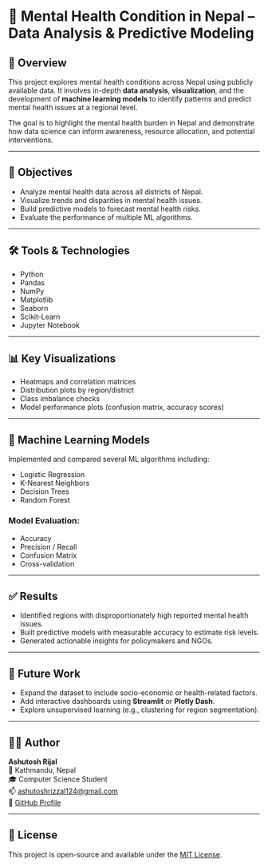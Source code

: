 # 🧠 Mental Health Condition in Nepal – Data Analysis & Predictive Modeling

## 📌 Overview

This project explores mental health conditions across Nepal using publicly available data. It involves in-depth **data analysis**, **visualization**, and the development of **machine learning models** to identify patterns and predict mental health issues at a regional level.

The goal is to highlight the mental health burden in Nepal and demonstrate how data science can inform awareness, resource allocation, and potential interventions.

---

## 🎯 Objectives

- Analyze mental health data across all districts of Nepal.
- Visualize trends and disparities in mental health issues.
- Build predictive models to forecast mental health risks.
- Evaluate the performance of multiple ML algorithms.

---

## 🛠️ Tools & Technologies

- Python  
- Pandas  
- NumPy  
- Matplotlib  
- Seaborn  
- Scikit-Learn  
- Jupyter Notebook

---

## 📊 Key Visualizations

- Heatmaps and correlation matrices
- Distribution plots by region/district
- Class imbalance checks
- Model performance plots (confusion matrix, accuracy scores)

---

## 🤖 Machine Learning Models

Implemented and compared several ML algorithms including:

- Logistic Regression  
- K-Nearest Neighbors  
- Decision Trees  
- Random Forest

### Model Evaluation:

- Accuracy  
- Precision / Recall  
- Confusion Matrix  
- Cross-validation

---

## ✅ Results

- Identified regions with disproportionately high reported mental health issues.
- Built predictive models with measurable accuracy to estimate risk levels.
- Generated actionable insights for policymakers and NGOs.

---

## 📌 Future Work

- Expand the dataset to include socio-economic or health-related factors.
- Add interactive dashboards using **Streamlit** or **Plotly Dash**.
- Explore unsupervised learning (e.g., clustering for region segmentation).

---

## 👨‍💻 Author

**Ashutosh Rijal**  
📍 Kathmandu, Nepal  
🎓 Computer Science Student  
📫 ashutoshrizzal124@gmail.com  
🔗 [GitHub Profile](https://github.com/ashutosssh)

---

## 📄 License

This project is open-source and available under the [MIT License](LICENSE).

